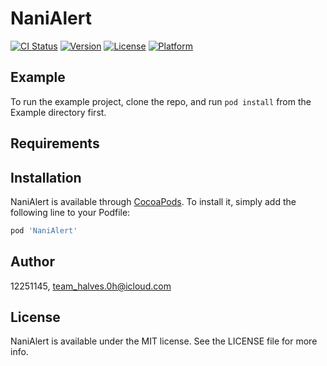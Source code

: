 # NaniAlert

[![CI Status](https://img.shields.io/travis/12251145/NaniAlert.svg?style=flat)](https://travis-ci.org/12251145/NaniAlert)
[![Version](https://img.shields.io/cocoapods/v/NaniAlert.svg?style=flat)](https://cocoapods.org/pods/NaniAlert)
[![License](https://img.shields.io/cocoapods/l/NaniAlert.svg?style=flat)](https://cocoapods.org/pods/NaniAlert)
[![Platform](https://img.shields.io/cocoapods/p/NaniAlert.svg?style=flat)](https://cocoapods.org/pods/NaniAlert)

## Example

To run the example project, clone the repo, and run `pod install` from the Example directory first.

## Requirements

## Installation

NaniAlert is available through [CocoaPods](https://cocoapods.org). To install
it, simply add the following line to your Podfile:

```ruby
pod 'NaniAlert'
```

## Author

12251145, team_halves.0h@icloud.com

## License

NaniAlert is available under the MIT license. See the LICENSE file for more info.
